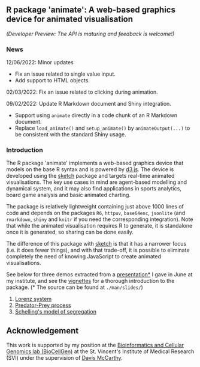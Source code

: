 ## R package 'animate': A web-based graphics device for animated visualisation

_(Developer Preview: The API is maturing and feedback is welcome!)_



### News

12/06/2022: Minor updates

- Fix an issue related to single value input.
- Add support to HTML objects.

02/03/2022: Fix an issue related to clicking during animation.

09/02/2022: Update R Markdown document and Shiny integration.

- Support using `animate` directly in a code chunk of an R Markdown document.
- Replace `load_animate()` and `setup_animate()` by `animateOutput(...)` to be consistent with the standard Shiny usage.



### Introduction

The R package 'animate' implements a web-based graphics device that models on the base R syntax and is powered by [d3.js](https://d3js.org/). The device is developed using the [sketch](https://github.com/kcf-jackson/sketch) package and targets real-time 
animated visualisations. The key use cases in mind are agent-based modelling and 
dynamical system, and it may also find applications in sports analytics, board 
game analysis and basic animated charting.

The package is relatively lightweight containing just above 1000 lines of code 
and depends on the packages `R6`, `httpuv`, `base64enc`, `jsonlite` (and 
`rmarkdown`, `shiny` and `knitr` if you need the corresponding integration). 
Note that while the animated visualisation requires R to generate, it is standalone once it is generated, so sharing can be done easily.

The difference of this package with [sketch](https://github.com/kcf-jackson/sketch)
is that it has a narrower focus (i.e. it does fewer things), and with that trade-off, 
it is possible to eliminate completely the need of knowing JavaScript to create
animated visualisations.

See below for three demos extracted from a [presentation*](https://rawcdn.githack.com/kcf-jackson/animate/0f3e8211f063e832b3b83288b4834329d491f4da/man/slides/SVI_presentation.html) I gave in June at my institute, and see the [vignettes](https://kcf-jackson.github.io/animate/articles/introduction.html) for a thorough introduction to the package.
(* The source can be found at `./man/slides/`)

1. [Lorenz system](https://www.youtube.com/embed/KuDXRLiFKso)
2. [Predator-Prey process](https://www.youtube.com/embed/YPS1lkn-XT4)
3. [Schelling's model of segregation](https://www.youtube.com/embed/pmmOAh3-6iA)



## Acknowledgement

This work is supported by my position at the [Bioinformatics and Cellular Genomics lab (BioCellGen)](https://www.svi.edu.au/research_themes/bioinformatics_and_cellular_genomics/) at the St. Vincent's Institute of Medical Research (SVI) under the 
supervision of [Davis McCarthy](https://www.svi.edu.au/research_themes/research_staff/dr_davis_mccarthy).
